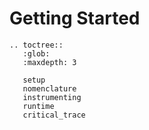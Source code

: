 # Getting Started

```eval_rst
.. toctree::
   :glob:
   :maxdepth: 3

   setup
   nomenclature
   instrumenting
   runtime
   critical_trace
```
